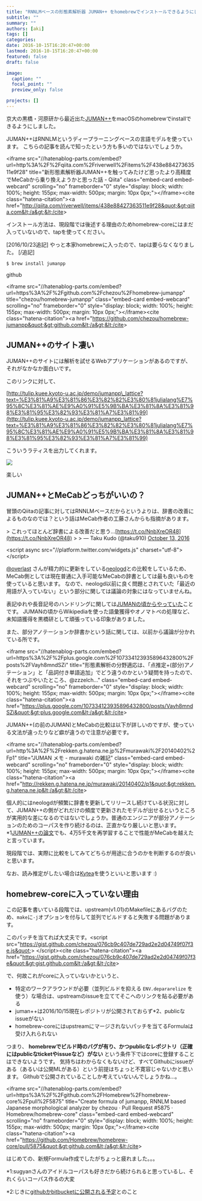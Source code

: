 ```yaml
---
title: "RNNLMベースの形態素解析器 JUMAN++ をhomebrewでインストールできるようにした"
subtitle: ""
summary: ""
authors: [aki]
tags: []
categories: 
date: 2016-10-15T16:20:47+00:00
lastmod: 2016-10-15T16:20:47+00:00
featured: false
draft: false

image:
  caption: ""
  focal_point: ""
  preview_only: false

projects: []
---
```

京大の黒橋・河原研から最近出た[JUMAN++](http://nlp.ist.i.kyoto-u.ac.jp/index.php?JUMAN++)をmacOSのhomebrewでinstallできるようにしました。

JUMAN++はRNNLMというディープラーニングベースの言語モデルを使っています。 こちらの記事を読んで知ったという方も多いのではないでしょうか。

&lt;iframe src=&quot;//hatenablog-parts.com/embed?url=http%3A%2F%2Fqiita.com%2Friverwell%2Fitems%2F438e88427363511e9f28&quot; title=&quot;新形態素解析器JUMAN++を触ってみたけど思ったより高精度でMeCabから乗り換えようかと思った話 - Qiita&quot; class=&quot;embed-card embed-webcard&quot; scrolling=&quot;no&quot; frameborder=&quot;0&quot; style=&quot;display: block; width: 100%; height: 155px; max-width: 500px; margin: 10px 0px;&quot;&gt;&lt;/iframe&gt;&lt;cite class=&quot;hatena-citation&quot;&gt;&lt;a href=&quot;http://qiita.com/riverwell/items/438e88427363511e9f28&quot;&gt;qiita.com&lt;/a&gt;&lt;/cite&gt;

インストール方法は、現段階では後述する理由のためhomebrew-coreにはまだ入っていないので、tapを使ってください。

[2016/10/23追記] やっと本家homebrewに入ったので、tapは要らなくなりました。 [/追記]

    $ brew install jumanpp

github

&lt;iframe src=&quot;//hatenablog-parts.com/embed?url=https%3A%2F%2Fgithub.com%2Fchezou%2Fhomebrew-jumanpp&quot; title=&quot;chezou/homebrew-jumanpp&quot; class=&quot;embed-card embed-webcard&quot; scrolling=&quot;no&quot; frameborder=&quot;0&quot; style=&quot;display: block; width: 100%; height: 155px; max-width: 500px; margin: 10px 0px;&quot;&gt;&lt;/iframe&gt;&lt;cite class=&quot;hatena-citation&quot;&gt;&lt;a href=&quot;https://github.com/chezou/homebrew-jumanpp&quot;&gt;github.com&lt;/a&gt;&lt;/cite&gt;

## JUMAN++のサイト凄い

JUMAN++のサイトには解析を試せるWebアプリケーションがあるのですが、それがなかなか面白いです。

このリンクに対して、

[http://tulip.kuee.kyoto-u.ac.jp/demo/jumanpp\_lattice?text=%E3%81%A9%E3%81%86%E3%82%82%E3%80%81julialang%E7%95%8C%E3%81%AE%E9%A0%91%E5%9B%BA%E3%81%8A%E3%81%98%E3%81%95%E3%82%93%E3%81%A7%E3%81%99](http://tulip.kuee.kyoto-u.ac.jp/demo/jumanpp_lattice?text=%E3%81%A9%E3%81%86%E3%82%82%E3%80%81julialang%E7%95%8C%E3%81%AE%E9%A0%91%E5%9B%BA%E3%81%8A%E3%81%98%E3%81%95%E3%82%93%E3%81%A7%E3%81%99)

こういうラティスを出力してくれます。

![](/img/2016/10/15/162047/20161015161841.png)

楽しい

## JUMAN++とMeCabどっちがいいの？

冒頭のQiitaの記事に対してはRNNLMベースだからというよりは、辞書の改善によるものなのでは？という話はMeCab作者の工藤さんからも指摘があります。

&gt; これってほとんど辞書による改善だと思う...[https://t.co/NnbXreOR48](https://t.co/NnbXreOR48)
&gt; 
&gt; — Taku Kudo (@taku910) [October 13, 2016](https://twitter.com/taku910/status/786520352297918464)

&lt;script async src=&quot;//platform.twitter.com/widgets.js&quot; charset=&quot;utf-8&quot;&gt;&lt;/script&gt;

[@overlast](https://twitter.com/overlast) さんが精力的に更新をしている[neologd](https://github.com/neologd/mecab-ipadic-neologd)との比較をしているため、MeCab側としては現在普通に入手可能なMeCabの辞書としては最も良いものを使っていると思います。 なので、neologd以前に良く問題とされていた「最近の用語が入っていない」という部分に関しては議論の対象にはなっていませんね。

表記ゆれや長音記号のハンドリングに関しては[JUMANの頃からやっていた](http://nlp.ist.i.kyoto-u.ac.jp/index.php?JUMAN)ことです。 JUMANの頃からWikipediaを使った語彙獲得やオノマトペの処理など、未知語獲得を黒橋研として頑張っている印象がありました。

また、部分アノテーションか辞書かという話に関しては、以前から議論が分かれている所です。

&lt;iframe src=&quot;//hatenablog-parts.com/embed?url=https%3A%2F%2Fplus.google.com%2F107334123935896432800%2Fposts%2FVayh8mndSZi&quot; title=&quot;形態素解析の分野適応は、「点推定+(部分)アノテーション」と「品詞付き単語追加」でどう違うのかという疑問を持ったので、それをつぶやいたところ、@zzzelch…&quot; class=&quot;embed-card embed-webcard&quot; scrolling=&quot;no&quot; frameborder=&quot;0&quot; style=&quot;display: block; width: 100%; height: 155px; max-width: 500px; margin: 10px 0px;&quot;&gt;&lt;/iframe&gt;&lt;cite class=&quot;hatena-citation&quot;&gt;&lt;a href=&quot;https://plus.google.com/107334123935896432800/posts/Vayh8mndSZi&quot;&gt;plus.google.com&lt;/a&gt;&lt;/cite&gt;

JUMAN++(の前のJUMAN)とMeCabの比較は以下が詳しいのですが、使っている文法が違ったりなど癖が違うので注意が必要です。

&lt;iframe src=&quot;//hatenablog-parts.com/embed?url=http%3A%2F%2Frekken.g.hatena.ne.jp%2Fmurawaki%2F20140402%2Fp1&quot; title=&quot;JUMAN メモ - murawaki の雑記&quot; class=&quot;embed-card embed-webcard&quot; scrolling=&quot;no&quot; frameborder=&quot;0&quot; style=&quot;display: block; width: 100%; height: 155px; max-width: 500px; margin: 10px 0px;&quot;&gt;&lt;/iframe&gt;&lt;cite class=&quot;hatena-citation&quot;&gt;&lt;a href=&quot;http://rekken.g.hatena.ne.jp/murawaki/20140402/p1&quot;&gt;rekken.g.hatena.ne.jp&lt;/a&gt;&lt;/cite&gt;

個人的にはneologdが頻繁に辞書を更新してリリースし続けている状況に対して、JUMAN++の側がどれだけの頻度で更新されたモデルが出せるというところが実用的な差になるのではないでしょうか。普通のエンジニアが部分アノテーションのためのコーパスを作り続けるのは、正直かなり厳しいと思います。\*1[JUMAN++の論文](http://aclweb.org/anthology/D/D15/D15-1276.pdf)でも、4万5千文を再学習することで性能がMeCabを越えたと言っています。

現段階では、実際に比較をしてみてどちらが用途に合うのかを判断するのが良いと思います。

なお、読み推定がしたい場合は[Kytea](http://www.phontron.com/kytea/index-ja.html)を使うといいと思います :)

## homebrew-coreに入っていない理由

この記事を書いている段階では、upstream(v1.01)のMakefileにあるバグのため、`make`に`-j`オプションを付与して並列でビルドすると失敗する問題があります。

このパッチを当てれば大丈夫です。&lt;script src=&quot;https://gist.github.com/chezou/076cb9c407de729ad2e2d04749f07f3e.js&quot;&gt; &lt;/script&gt;&lt;cite class=&quot;hatena-citation&quot;&gt;&lt;a href=&quot;https://gist.github.com/chezou/076cb9c407de729ad2e2d04749f07f3e&quot;&gt;gist.github.com&lt;/a&gt;&lt;/cite&gt;

で、何故これがcoreに入っていないかというと、

- 特定のワークアラウンドが必要（並列ビルドを抑える `ENV.depararelize` を使う）な場合は、upstreamのissueを立ててそこへのリンクを貼る必要がある
- juman++は2016/10/15現在レポジトリが公開されておらず\*2、publicなissueがない
- homebrew-coreにはupstreamにマージされないパッチを当てるFormulaは受け入れられない

つまり、 **homebrewでビルド時のバグが有り、かつpublicなレポジトリ（正確にはpublicなticketやissueなど）がない** という条件下ではcoreに登録することはできないようです。 気持ちはわからなくもないけど、すべてGithubにissueがある（あるいは公開MLがある）という前提はちょっと不寛容じゃないかと思います。 Githubで公開されていることしか考えていないんでしょうかね...。

&lt;iframe src=&quot;//hatenablog-parts.com/embed?url=https%3A%2F%2Fgithub.com%2FHomebrew%2Fhomebrew-core%2Fpull%2F5875&quot; title=&quot;Create formula of jumanpp, RNNLM based Japanese morphological analyzer by chezou · Pull Request #5875 · Homebrew/homebrew-core&quot; class=&quot;embed-card embed-webcard&quot; scrolling=&quot;no&quot; frameborder=&quot;0&quot; style=&quot;display: block; width: 100%; height: 155px; max-width: 500px; margin: 10px 0px;&quot;&gt;&lt;/iframe&gt;&lt;cite class=&quot;hatena-citation&quot;&gt;&lt;a href=&quot;https://github.com/Homebrew/homebrew-core/pull/5875&quot;&gt;github.com&lt;/a&gt;&lt;/cite&gt;

はじめての、新規Formula作成でしたがちょっと疲れました。。。

\*1:sugyanさんのアイドルコーパスも好きだから続けられると思っているし、それくらいコーパス作るの大変

\*2:じきに[githubかbitbucketに公開される予定](https://twitter.com/pnnc205j/status/783697937465348098)とのこと


